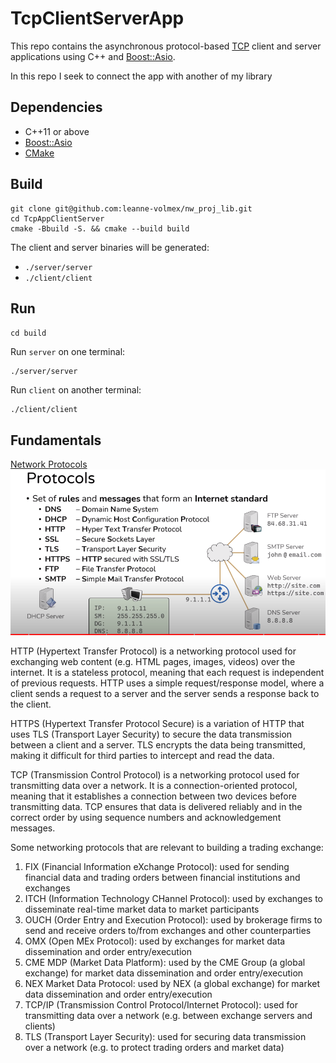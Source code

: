 # TcpClientServerApp

This repo contains the asynchronous protocol-based
[TCP](https://en.wikipedia.org/wiki/Transmission_Control_Protocol) client and
server applications using C++ and
[Boost::Asio](https://www.boost.org/doc/libs/1_81_0/doc/html/boost_asio.html).

In this repo I seek to connect the app with another of my library
## Dependencies

- C++11 or above
- [Boost::Asio](https://www.boost.org/doc/libs/1_81_0/doc/html/boost_asio.html)
- [CMake](https://cmake.org/)

## Build

```shell
git clone git@github.com:leanne-volmex/nw_proj_lib.git
cd TcpAppClientServer
cmake -Bbuild -S. && cmake --build build
```

The client and server binaries will be generated:

- `./server/server`
- `./client/client`

## Run

`cd build` 

Run `server` on one terminal:

```shell
./server/server
```

Run `client` on another terminal:

```shell
./client/client
```

## Fundamentals

[Network Protocols](https://www.youtube.com/watch?v=E5bSumTAHZE&t=259s)
![Network Protocols](protocols.png)

HTTP (Hypertext Transfer Protocol) is a networking protocol used for exchanging web content (e.g. HTML pages, images, videos) over the internet. It is a stateless protocol, meaning that each request is independent of previous requests. HTTP uses a simple request/response model, where a client sends a request to a server and the server sends a response back to the client.

HTTPS (Hypertext Transfer Protocol Secure) is a variation of HTTP that uses TLS (Transport Layer Security) to secure the data transmission between a client and a server. TLS encrypts the data being transmitted, making it difficult for third parties to intercept and read the data.

TCP (Transmission Control Protocol) is a networking protocol used for transmitting data over a network. It is a connection-oriented protocol, meaning that it establishes a connection between two devices before transmitting data. TCP ensures that data is delivered reliably and in the correct order by using sequence numbers and acknowledgement messages.

Some networking protocols that are relevant to building a trading exchange:

1.  FIX (Financial Information eXchange Protocol): used for sending financial data and trading orders between financial institutions and exchanges
2.  ITCH (Information Technology CHannel Protocol): used by exchanges to disseminate real-time market data to market participants
3.  OUCH (Order Entry and Execution Protocol): used by brokerage firms to send and receive orders to/from exchanges and other counterparties
4.  OMX (Open MEx Protocol): used by exchanges for market data dissemination and order entry/execution
5.  CME MDP (Market Data Platform): used by the CME Group (a global exchange) for market data dissemination and order entry/execution
6.  NEX Market Data Protocol: used by NEX (a global exchange) for market data dissemination and order entry/execution
7.  TCP/IP (Transmission Control Protocol/Internet Protocol): used for transmitting data over a network (e.g. between exchange servers and clients)
8.  TLS (Transport Layer Security): used for securing data transmission over a network (e.g. to protect trading orders and market data)


